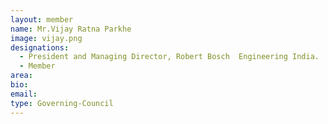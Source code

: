 ```yaml
---
layout: member
name: Mr.Vijay Ratna Parkhe
image: vijay.png
designations: 
  - President and Managing Director, Robert Bosch  Engineering India.
  - Member
area:
bio:
email:
type: Governing-Council
---
```

